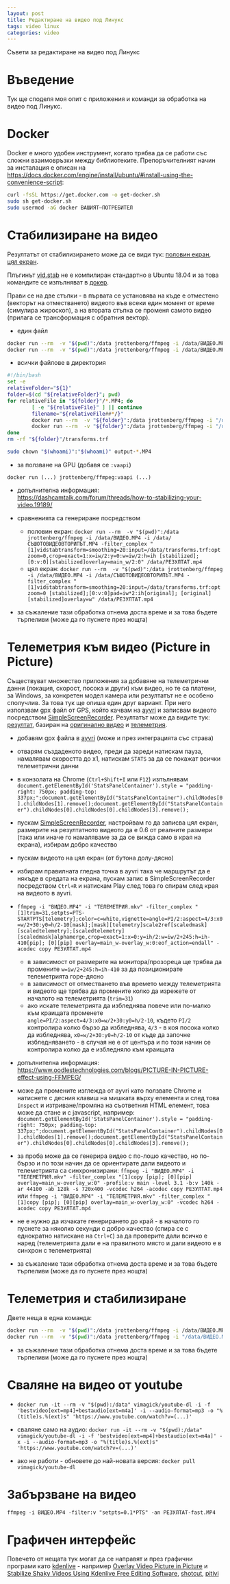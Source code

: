 ```yaml
---
layout: post
title: Редактиране на видео под Линукс
tags: video linux
categories: video
---
```

Съвети за редактиране на видео под Линукс

# Въведение

Тук ще споделя моя опит с приложения и команди за обработка на видео под Линукс.

# Docker

Docker е много удобен инструмент, когато трябва да се работи със сложни взаимовръзки между библиотеките. Препоръчителният начин за инсталация е описан на <https://docs.docker.com/engine/install/ubuntu/#install-using-the-convenience-script>:

```bash
curl -fsSL https://get.docker.com -o get-docker.sh
sudo sh get-docker.sh
sudo usermod -aG docker ВАШИЯТ–ПОТРЕБИТЕЛ
```

# Стабилизиране на видео

Резултатът от стабилизирането може да се види тук: [половин екран](https://youtu.be/2ybMKwUmx2c), [цял екран](https://youtu.be/APK3CpYkL_4).

Плъгинът [vid.stab](https://github.com/georgmartius/vid.stab) не е компилиран стандартно в Ubuntu 18.04 и за това командите се изпълняват в [докер](#docker).

Прави се на две стъпки - в първата се установява на къде е отместено (векторът на отместването) видеото във всеки един момент от време (симулира жироскоп), а на втората стъпка се променя самото видео (прилага се трансформация с обратния вектор).

- един файл

```bash
docker run --rm  -v "$(pwd)":/data jrottenberg/ffmpeg -i /data/ВИДЕО.MP4 -vf vidstabdetect=shakiness=5:show=1:result=/data/transforms.trf -an -f null -
docker run --rm  -v "$(pwd)":/data jrottenberg/ffmpeg -i /data/ВИДЕО.MP4 -vf vidstabtransform=smoothing=20:input="/data/transforms.trf:optzoom=0" /data/РЕЗУЛТАТ.mp4
```

- всички файлове в директория

```bash
#!/bin/bash
set -e
relativeFolder="${1}"
folder=$(cd "${relativeFolder}"; pwd)
for relativeFile in "${folder}"/*.MP4; do
        [ -e "${relativeFile}" ] || continue
        filename="${relativeFile##*/}"
        docker run --rm  -v "${folder}":/data jrottenberg/ffmpeg -i "/data/${filename}" -vf vidstabdetect=shakiness=5:show=1:result=/data/transforms.trf -an -f null -
        docker run --rm  -v "${folder}":/data jrottenberg/ffmpeg -i "/data/${filename}" -vf vidstabtransform=smoothing=20:input="/data/transforms.trf:optzoom=0" "/data/output-${filename}"
done
rm -rf "${folder}"/transforms.trf

sudo chown "$(whoami)":"$(whoami)" output-*.MP4
```

- за ползване на GPU (добавя се `:vaapi`)

`docker run (...) jrottenberg/ffmpeg:vaapi (...)`

- допълнителна информация: <https://dashcamtalk.com/forum/threads/how-to-stabilizing-your-video.19189/>
- сравненията са генериране посредством
  - половин екран: `docker run --rm  -v "$(pwd)":/data jrottenberg/ffmpeg -i /data/ВИДЕО.MP4 -i /data/СЪШОТОВИДЕОВТОРИПЪТ.MP4 -filter_complex "[1]vidstabtransform=smoothing=20:input=/data/transforms.trf:optzoom=0,crop=exact=1:x=iw/2:y=0:w=iw/2:h=ih [stabilized]; [0:v:0][stabilized]overlay=main_w/2:0" /data/РЕЗУЛТАТ.mp4`
  - цял екран: `docker run --rm  -v "$(pwd)":/data jrottenberg/ffmpeg -i /data/ВИДЕО.MP4 -i /data/СЪШОТОВИДЕОВТОРИПЪТ.MP4 -filter_complex "[1]vidstabtransform=smoothing=20:input=/data/transforms.trf:optzoom=0 [stabilized];[0:v:0]pad=iw*2:ih[original]; [original][stabilized]overlay=w" /data/РЕЗУЛТАТ.mp4`

- за съжаление тази обработка отнема доста време и за това бъдете търпеливи (може да го пуснете през нощта)

# Телеметрия към видео (Picture in Picture)

Съществуват множество приложения за добавяне на телеметрични данни (локация, скорост, посока и други) към видео, но те са платени, за Windows, за конкретен модел камера или резултатът не е особено сполучлив. За това тук ще опиша един друг вариант. При него използвам gpx файл от GPS, който качвам на [ayvri](https://ayvri.com/) и записвам видеото посредством [SimpleScreenRecorder](https://www.maartenbaert.be/simplescreenrecorder/#download). Резултатът може да видите тук: [резултат](https://youtu.be/nfFNAYjVM18), базиран на [оригинално видео](https://youtu.be/nKEk0rzgRlg) и [телеметрия](https://youtu.be/MaYDXLbIfJo).

- добавям gpx файла в [ayvri](https://ayvri.com/) (може и през интеграцията със страва)
- отварям създаденото видео, преди да зареди натискам пауза, намалявам скоростта до х1, натискам `STATS` за да се покажат всички телеметрични данни
- в конзолата на Chromе (`Ctrl+Shift+I` или `F12`) изпълнявам `document.getElementById('StatsPanelContainer').style = "padding-right: 750px; padding-top: 337px;";document.getElementById("StatsPanelContainer").childNodes[0].childNodes[1].remove();document.getElementById("StatsPanelContainer").childNodes[0].childNodes[0].childNodes[3].remove();`
- пускам [SimpleScreenRecorder](https://www.maartenbaert.be/simplescreenrecorder/#download), настройвам го да записва цял екран, размерите на резултатното видеото да е 0.6 от реалните размери (така или иначе го намаляваме за да се вижда само в края на екрана), избирам добро качество
- пускам видеото на цял екран (от бутона долу-дясно)
- избирам правилната гледна точка в ayvri така че маршрутът да е някъде в средата на екрана, пускам запис в SimpleScreenRecorder посредством  `Ctrl+R` и натискам Play след това го спирам след края на видеото в ayvri.
- `ffmpeg -i "ВИДЕО.MP4" -i "ТЕЛЕМЕТРИЯ.mkv" -filter_complex "[1]trim=31,setpts=PTS-STARTPTS[telemetry];color=c=white,vignette=angle=PI/2:aspect=4/3:x0=w/2+30:y0=h/2-10[mask];[mask][telemetry]scale2ref[scaledmask][scaledtelemetry];[scaledtelemetry][scaledmask]alphamerge,crop=exact=1:x=0:y=ih/2:w=iw/2+245:h=ih-410[pip]; [0][pip] overlay=main_w-overlay_w:0:eof_action=endall" -acodec copy РЕЗУЛТАТ.mp4`
  - в зависимост от размерите на монитора/прозореца ще трябва да промените `w=iw/2+245:h=ih-410` за да позиционирате телеметрията горе-дясно
  - в зависимост от отместването във времето между телеметрията и видеото ще трябва да промените колко да изрежете от началото на телеметрията (`trim=31`)
  - ако искате телеметрията да избледнява повече или по-малко към краищата променете `angle=PI/2:aspect=4/3:x0=w/2+30:y0=h/2-10`, където `PI/2` контролира колко бързо да избледнява, `4/3` - в коя посока колко да избледнява, `x0=w/2+30:y0=h/2-10` от къде да започне избледняването - в случая не е от центъра и по този начин се контролира колко да е избледняло към краищата
- допълнителна информация: <https://www.oodlestechnologies.com/blogs/PICTURE-IN-PICTURE-effect-using-FFMPEG/>
- може да промените изглежда от ayvri като ползвате Chrome и натиснете с десния клавиш на мишката върху елемента и след това `Inspect` и изтриване/промяна на съответния HTML елемент, това може да стане и с javascript, например: `document.getElementById('StatsPanelContainer').style = "padding-right: 750px; padding-top: 337px;";document.getElementById("StatsPanelContainer").childNodes[0].childNodes[1].remove();document.getElementById("StatsPanelContainer").childNodes[0].childNodes[0].childNodes[3].remove();`
- за проба може да се генерира видео с по-лошо качество, но по-бързо и по този начин да се ориентирате дали видеото и телеметрията са синхронизирани: `ffmpeg -i "ВИДЕО.MP4" -i "ТЕЛЕМЕТРИЯ.mkv" -filter_complex "[1]copy [pip]; [0][pip] overlay=main_w-overlay_w:0" -profile:v main -level 3.1 -b:v 140k -ar 44100 -ab 128k -s 720x400 -vcodec h264 -acodec copy РЕЗУЛТАТ.mp4` или `ffmpeg -i "ВИДЕО.MP4" -i "ТЕЛЕМЕТРИЯ.mkv" -filter_complex "[1]copy [pip]; [0][pip] overlay=main_w-overlay_w:0" -vcodec h264 -acodec copy РЕЗУЛТАТ.mp4`
- не е нужно да изчакате генерирането до край - в началото го пуснете за няколко секунди с добро качество (спира се с еднократно натискане на `Ctrl+C`) за да проверите дали всичко е наред (телеметрията дали е на правилното място и дали видеото е в синхрон с телеметрията)

- за съжаление тази обработка отнема доста време и за това бъдете търпеливи (може да го пуснете през нощта)

# Телеметрия и стабилизиране

Двете неща в една команда:

```bash
docker run --rm  -v "$(pwd)":/data jrottenberg/ffmpeg -i /data/ВИДЕО.MP4 -vf vidstabdetect=shakiness=5:show=1:result=/data/transforms.trf -an -f null -
docker run --rm  -v "$(pwd)":/data jrottenberg/ffmpeg -i "/data/ВИДЕО.MP4" -i "/data/ТЕЛЕМЕТРИЯ.mkv" -filter_complex "[0]vidstabtransform=smoothing=20:input=/data/transforms.trf:optzoom=0 [stabilized];[1]trim=31,setpts=PTS-STARTPTS[telemetry];color=c=white,vignette=angle=PI/2:aspect=4/3:x0=w/2+30:y0=h/2-10[mask];[mask][telemetry]scale2ref[scaledmask][scaledtelemetry];[scaledtelemetry][scaledmask]alphamerge,crop=exact=1:x=0:y=ih/2:w=iw/2+245:h=ih-410[pip]; [stabilized][pip] overlay=main_w-overlay_w:0:eof_action=endall" -vcodec h264 -acodec copy /data/РЕЗУЛТАТ.mp4
```

- за съжаление тази обработка отнема доста време и за това бъдете търпеливи (може да го пуснете през нощта)

# Сваляне на видео от youtube

- `docker run -it --rm -v "$(pwd):/data" vimagick/youtube-dl -i -f 'bestvideo[ext=mp4]+bestaudio[ext=m4a]' -i --audio-format=mp3 -o "%(title)s.%(ext)s" 'https://www.youtube.com/watch?v=(...)'`
- сваляне само на аудио: `docker run -it --rm -v "$(pwd):/data" vimagick/youtube-dl -i -f 'bestvideo[ext=mp4]+bestaudio[ext=m4a]' -x -i --audio-format=mp3 -o "%(title)s.%(ext)s" 'https://www.youtube.com/watch?v=(...)'`

- ако не работи - обновете до най-новата версия: `docker pull vimagick/youtube-dl`

# Забързване на видео

`ffmpeg -i ВИДЕО.MP4 -filter:v "setpts=0.1*PTS" -an РЕЗУЛТАТ-fast.MP4`

# Графичен интерфейс

Повечето от нещата тук могат да се направят и през графични програми като [kdenlive](https://kdenlive.org/) - например [Overlay Video Picture in Picture](https://www.youtube.com/watch?v=epQVACNuLoc) и [Stabilize Shaky Videos Using Kdenlive Free Editing Software](https://www.youtube.com/watch?v=ZPGwhDY03gw), [shotcut](https://shotcut.org/), [pitivi](http://www.pitivi.org/)
